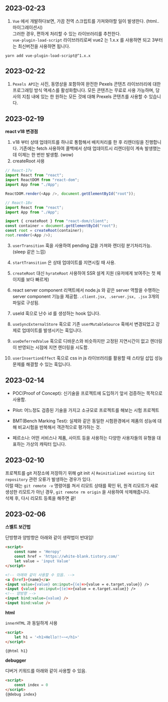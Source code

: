 ## 2023-02-23

1. `Vue` 에서 개발하다보면, 가끔 전역 스크립트를 가져와야할 일이 발생한다. (html.. 마이그레이션시) <br/>
그러한 경우, 편하게 처리할 수 있는 라이브러리를 추천한다. <br/>
`vue-plugin-load-script` 라이브러리로써 vue2 는 1.x.x 를 사용하면 되고 3부터는 최신버전을 사용하면 됩니다.

```
yarn add vue-plugin-load-script@^1.x.x
```

## 2023-02-22

1. `Pexels API`는 사진, 동영상을 포함하여 완전한 Pexels 콘텐츠 라이브러리에 대한 프로그래밍 방식 액세스를 활성화합니다. 모든 콘텐츠는 무료로 사용 가능하며, 당사의 지침 내에 있는 한 원하는 모든 것에 대해 Prexels 콘텐츠를 사용할 수 있습니다.

## 2023-02-19

**react v18 변경점**

1. v18 부터 상태 업데이트를 하나로 통함해서 배치처리를 한 후 리렌더링을 진행합니다.
기존에는 fetch 사용하여 콜백에서 상태 업데이트시 리렌더링이 계속 발생했는데 이제는 한 번만 발생함. (wow)
2. createRoot 사용 

```js
// React-17v
import React from "react";
import ReactDOM from "react-dom";
import App from "./App";

ReactDOM.render(<App />, document.getElementById("root"));

// React-18v
import React from "react";
import App from "./App";

import { createRoot } from "react-dom/client";
const container = document.getElementById("root");
const root = createRoot(container);
root.render(<App />);
```
3. `userTransition` 훅을 사용하여 pending 값을 가져와 렌더링 분기처리가능. (sleep 같은 느낌)

4. `startTransition` 은 상태 업데이트를 지연시킬 때 사용.

5. `createRoot` 대신 `hyrateRoot` 사용하여 SSR 설계 지원 (유저에게 보여주는 첫 페이지를 보다 빠르게)

6. react server component
리액트에서 node.js 와 같은 server 역할을 수행하는 server component 기능을 제공함.
`.client.jsx, .server.jsx, .jsx` 3개의 파일로 구성됨.

7. useId 훅으로 난수 id 를 생성하는 hook 입니다.

8. `useSyncExternalStore` 훅으로 기존 `userMutableSource` 훅에서 변경되었고 강제로 업데이트를 발생시키는 훅입니다.

9. `useDeferredValue` 훅으로 디바운스와 비슷하지만 고정된 지연시간이 없고 렌더링이 반영되는 시점에 지연 렌더링을 시도함.

10. `userInsertionEffect` 훅으로 css in js 라이브러리를 활용할 때 스타일 삽입 성능문제를 해결할 수 있는 훅입니다.


## 2023-02-14

- POC(Proof of Concept): 신기술을 프로젝트에 도입하기 앞서 검증하는 목적으로 사용함.
- Pilot: 어느정도 검증된 기술을 가지고 소규모로 프로젝트를 해보는 시험 프로젝트
- BMT(Bench Marking Test): 실제와 같은 동일한 시험환경에서 제품의 성능에 대해 비교시험을 반복해서 객관적으로 평가하는 것.

- 페르소나: 어떤 서비스나 제품, 사이트 등을 사용하는 다양한 사용자들의 유형을 대표하는 가상의 캐릭터 입니다.

## 2023-02-10

프로젝트를 git 저장소에 저장하기 위해 git init 시 `Reinitialized existing Git repository` 관련 오류가 발생하는 경우가 있다. <br/>
이럴 때는 `git remote -v` 명령어를 쳐서 리모트 상태를 확인 뒤, 원격 리모트가 새로 생성한 리모트가 아닌 경우, `git remote rm origin` 을 사용하여 삭제해줍니다. <br/>
삭제 후, 다시 리모트 등록을 해주면 끝!

## 2023-02-06

**스벨트 보간법**

단방향과 양방향은 아래와 같이 생략법이 반대임!
```html
<script>
    const name = 'Heropy'
    const href = 'https://white-blank.tistory.com/'
    let value = 'input Value'
</script>

<!-- 아래와 같이 사용할 수 있음. -->
<a {href}>{name}</a>
<input value={value} on:input={(e)=>{value = e.target.value}} />
<input {value} on:input={(e)=>{value = e.target.value}} />
<!-- 양방향 --> 
<input bind:value={value} />
<input bind:value />
```

**html**

`innerHTML` 과 동일하게 사용

```html
<script>
    let h1 = '<h1>Hello!!~~</h1>'
</script>

{@html h1}
```

**debugger**

디버거 키워드를 아래와 같이 사용할 수 있음.

```html
<script>
    const index = 0
</script>
{@debug index}
```